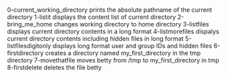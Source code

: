 0-current_working_directory prints the absolute pathname of the current directory
1-listit displays the content list of current directory
2-bring_me_home changes working directory to home directory
3-listfiles displays current directory contents in a long format
4-listmorefiles dispalys current directory contents including hidden files in long format
5-listfilesdigitonly displays long format user and group IDs and hidden files
6-firstdirectory creates a directory named my_first_directory in the tmp directory
7-movethatfile moves betty from /tmp to my_first_directory in tmp
8-firstdelete deletes the file betty
